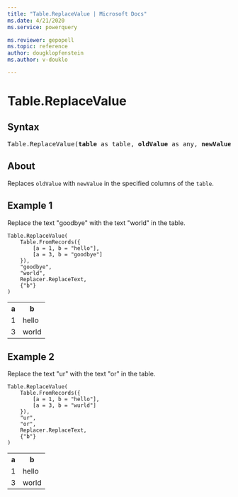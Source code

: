 ```yaml
---
title: "Table.ReplaceValue | Microsoft Docs"
ms.date: 4/21/2020
ms.service: powerquery

ms.reviewer: gepopell
ms.topic: reference
author: dougklopfenstein
ms.author: v-douklo

---
```

# Table.ReplaceValue

## Syntax

<pre>
Table.ReplaceValue(<b>table</b> as table, <b>oldValue</b> as any, <b>newValue</b> as any, <b>replacer</b> as function, <b>columnsToSearch</b> as list) as table
</pre>
  
## About  
Replaces `oldValue` with `newValue` in the specified columns of the `table`.

## Example 1
Replace the text "goodbye" with the text "world" in the table.

```powerquery-m
Table.ReplaceValue(
    Table.FromRecords({
        [a = 1, b = "hello"], 
        [a = 3, b = "goodbye"]
    }), 
    "goodbye", 
    "world", 
    Replacer.ReplaceText, 
    {"b"}
)
```

<table> <tr> <th>a</th> <th>b</th> </tr> <tr> <td>1</td> <td>hello</td> </tr> <tr> <td>3</td> <td>world</td> </tr> </table>

## Example 2
Replace the text "ur" with the text "or" in the table.

```powerquery-m
Table.ReplaceValue(
    Table.FromRecords({
        [a = 1, b = "hello"], 
        [a = 3, b = "wurld"]
    }), 
    "ur", 
    "or", 
    Replacer.ReplaceText, 
    {"b"}
)
```

<table> <tr> <th>a</th> <th>b</th> </tr> <tr> <td>1</td> <td>hello</td> </tr> <tr> <td>3</td> <td>world</td> </tr> </table>
